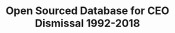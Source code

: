 ---
layout: default
citation: "\n@misc{richard_j._gentry_open_2021,\n\ttitle = {Open {Sourced} {Database}
  for {CEO} {Dismissal} 1992-2018},\n\turl = {https://zenodo.org/record/4618103},\n\tabstract
  = {There is a newer version of this database - please check the right-hand navigation
  for the latest version. We update the change log, versioning and other information
  on a Google Doc that is updated and continuous between posted versions of this database. We
  have included a snapshot of the documentation file here to help with future use
  along with an Excel version of the file for non-STATA users. This document also
  includes information on submitting edits and corrections to the open source data,
  which we welcome and encourage. We will acknowledge the participation of editors
  in the versioning changes at the bottom of the Google Doc.  This revision includes
  potentially relevant 8k filings from 270 days before and after the CEO's departure
  date. These filings were not all useful for understanding the departure, but might
  be useful in general.   If you would like to get an email notification when we update
  the database, sign-up here. We're happy to let you know when it is updated.},\n\turldate
  = {2021-09-02},\n\tpublisher = {Zenodo},\n\tauthor = {{Richard J. Gentry} and {Joseph
  Harrison} and {Timothy Quigley} and {Steven Boivie}},\n\tmonth = feb,\n\tyear =
  {2021},\n\tdoi = {10.5281/zenodo.4618103},\n\tnote = {type: dataset},\n\tkeywords
  = {CEO Dismissal, Management, Strategic Management},\n}\n"
description: CEO Dismissal data for S&P 1500 Companies
doi: 'DOI: 10.5281/zenodo.4618103

  type: dataset'
location: https://zenodo.org/record/4618103
record_creation_timestamp: 09/02/2021, 11:24:03
shortname: ceo_dismissal
tags: CEO, Dismissal Management, Strategic Management
timeframe: 1992-2018
title: Open Sourced Database for CEO Dismissal 1992-2018
uuid: 29154d41-30ef-4539-b428-819ca4c66965
---